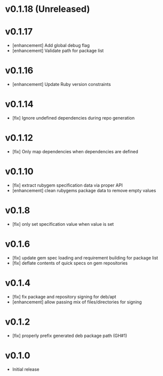 # v0.1.18 (Unreleased)

# v0.1.17
* [enhancement] Add global debug flag
* [enhancement] Validate path for package list 

# v0.1.16
* [enhancement] Update Ruby version constraints

# v0.1.14
* [fix] Ignore undefined dependencies during repo generation

# v0.1.12
* [fix] Only map dependencies when dependencies are defined

# v0.1.10
* [fix] extract rubygem specification data via proper API
* [enhancement] clean rubygems package data to remove empty values

# v0.1.8
* [fix] only set specification value when value is set

# v0.1.6
* [fix] update gem spec loading and requirement building for package list
* [fix] deflate contents of quick specs on gem repositories

# v0.1.4
* [fix] fix package and repository signing for deb/apt
* [enhancement] allow passing mix of files/directories for signing

# v0.1.2
* [fix] properly prefix generated deb package path (GH#1)

# v0.1.0
* Initial release
